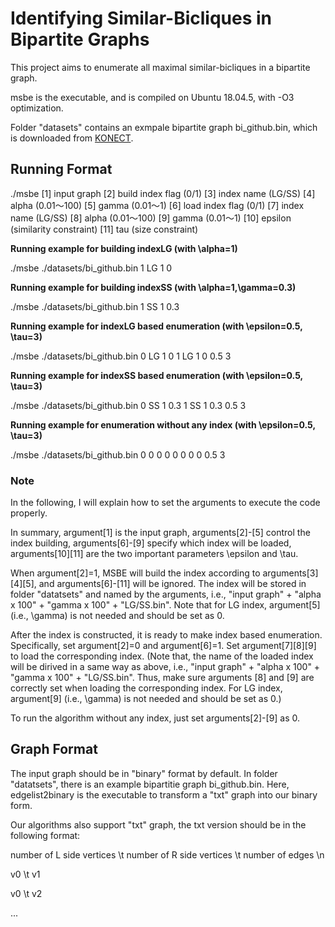 # Identifying Similar-Bicliques in Bipartite Graphs

This project aims to enumerate all maximal similar-bicliques in a bipartite graph.

msbe is the executable, and is compiled on Ubuntu 18.04.5, with -O3 optimization.

Folder "datasets" contains an exmpale bipartite graph bi_github.bin, which is downloaded from [KONECT](http://konect.cc/networks/dbpedia-writer/). 


## Running Format

./msbe [1] input graph  [2] build index flag (0/1)  [3] index name (LG/SS)  [4] alpha (0.01～100)  [5] gamma (0.01～1)  [6] load index flag (0/1)  [7] index name (LG/SS)  [8] alpha (0.01～100)  [9] gamma (0.01～1) [10] epsilon (similarity constraint)  [11] tau (size constraint)

**Running example for building indexLG (with \alpha=1)**

./msbe ./datasets/bi_github.bin 1 LG 1 0

**Running example for building indexSS (with \alpha=1,\gamma=0.3)**

./msbe ./datasets/bi_github.bin 1 SS 1 0.3

**Running example for indexLG based enumeration (with \epsilon=0.5, \tau=3)**

./msbe ./datasets/bi_github.bin 0 LG 1 0 1 LG 1 0 0.5 3

**Running example for indexSS based enumeration (with \epsilon=0.5, \tau=3)**

./msbe ./datasets/bi_github.bin 0 SS 1 0.3 1 SS 1 0.3 0.5 3 

**Running example for enumeration without any index (with \epsilon=0.5, \tau=3)**

./msbe ./datasets/bi_github.bin 0 0 0 0 0 0 0 0 0.5 3 


### Note

In the following, I will explain how to set the arguments to execute the code properly. 

In summary, argument[1] is the input graph, arguments[2]-[5] control the index building, arguments[6]-[9] specify which index will be loaded, arguments[10][11] are the two important parameters \epsilon and \tau.

When argument[2]=1, MSBE will build the index according to arguments[3][4][5], and arguments[6]-[11] will be ignored. The index will be stored in folder "datatsets" and named by the arguments, i.e., "input graph" + "alpha x 100" + "gamma x 100" + "LG/SS.bin". Note that for LG index, argument[5] (i.e., \gamma) is not needed and should be set as 0.

After the index is constructed, it is ready to make index based enumeration. Specifically, set argument[2]=0 and argument[6]=1. Set argument[7][8][9] to load the corresponding index. (Note that, the name of the loaded index will be dirived in a same way as above, i.e., "input graph" + "alpha x 100" + "gamma x 100" + "LG/SS.bin". Thus, make sure arguments [8] and [9] are correctly set when loading the corresponding index. For LG index, argument[9] (i.e., \gamma) is not needed and should be set as 0.)

To run the algorithm without any index, just set arguments[2]-[9] as 0.

## Graph Format

The input graph should be in "binary" format by default. In folder "datatsets", there is an example bipartitie graph bi_github.bin. Here, edgelist2binary is the executable to transform a "txt" graph into our binary form. 

Our algorithms also support "txt" graph, the txt version should be in the following format:

number of L side vertices \t number of R side vertices \t number of edges \n

v0 \t v1

v0 \t v2

...
